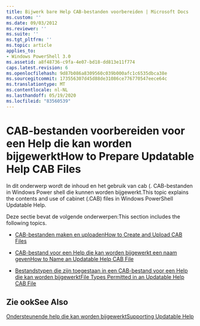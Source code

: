 ```yaml
---
title: Bijwerk bare Help CAB-bestanden voorbereiden | Microsoft Docs
ms.custom: ''
ms.date: 09/03/2012
ms.reviewer: ''
ms.suite: ''
ms.tgt_pltfrm: ''
ms.topic: article
applies_to:
- Windows PowerShell 3.0
ms.assetid: a8f48736-c9fa-4e07-bd18-dd813e11f774
caps.latest.revision: 6
ms.openlocfilehash: 9d87b086a8309560c039b000afc1c6535dbca38e
ms.sourcegitcommit: 173556307d45d88de31086ce776770547eece64c
ms.translationtype: MT
ms.contentlocale: nl-NL
ms.lasthandoff: 05/19/2020
ms.locfileid: "83560539"
---
```

# <a name="how-to-prepare-updatable-help-cab-files"></a><span data-ttu-id="9fb44-102">CAB-bestanden voorbereiden voor een Help die kan worden bijgewerkt</span><span class="sxs-lookup"><span data-stu-id="9fb44-102">How to Prepare Updatable Help CAB Files</span></span>

<span data-ttu-id="9fb44-103">In dit onderwerp wordt de inhoud en het gebruik van cab (. CAB-bestanden in Windows Power shell die kunnen worden bijgewerkt.</span><span class="sxs-lookup"><span data-stu-id="9fb44-103">This topic explains the contents and use of cabinet (.CAB) files in Windows PowerShell Updatable Help.</span></span>

<span data-ttu-id="9fb44-104">Deze sectie bevat de volgende onderwerpen:</span><span class="sxs-lookup"><span data-stu-id="9fb44-104">This section includes the following topics.</span></span>

- [<span data-ttu-id="9fb44-105">CAB-bestanden maken en uploaden</span><span class="sxs-lookup"><span data-stu-id="9fb44-105">How to Create and Upload CAB Files</span></span>](./how-to-create-and-upload-cab-files.md)

- [<span data-ttu-id="9fb44-106">CAB-bestand voor een Help die kan worden bijgewerkt een naam geven</span><span class="sxs-lookup"><span data-stu-id="9fb44-106">How to Name an Updatable Help CAB File</span></span>](./how-to-name-an-updatable-help-cab-file.md)

- [<span data-ttu-id="9fb44-107">Bestandstypen die zijn toegestaan in een CAB-bestand voor een Help die kan worden bijgewerkt</span><span class="sxs-lookup"><span data-stu-id="9fb44-107">File Types Permitted in an Updatable Help CAB File</span></span>](./file-types-permitted-in-an-updatable-help-cab-file.md)

## <a name="see-also"></a><span data-ttu-id="9fb44-108">Zie ook</span><span class="sxs-lookup"><span data-stu-id="9fb44-108">See Also</span></span>

[<span data-ttu-id="9fb44-109">Ondersteunende help die kan worden bijgewerkt</span><span class="sxs-lookup"><span data-stu-id="9fb44-109">Supporting Updatable Help</span></span>](./supporting-updatable-help.md)
